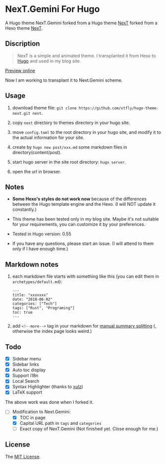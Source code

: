 # NexT.Gemini For Hugo

A Hugo theme NexT.Gemini forked from a Hugo theme [NexT](https://github.com/xtfly/hugo-theme-next) forked from a Hexo theme [NexT](https://github.com/iissnan/hexo-theme-next).

## Discription

> NexT is a simple and animated theme. I transplanted it from Hexo to [Hugo](https://gohugo.io/) and used in my blog site.

[Preview online](https://github-young.github.io/hugo-theme-next/)

Now I am working to transplant it to Next.Gemini scheme.

## Usage

1. download theme file: `` git clone https://github.com/xtfly/hugo-theme-next.git next ``.

2. copy `` next `` directory to themes directory in your hugo site.

3. move `` config.toml `` to the root directory in your hugo site, and modify it to the actual information for your site.

4. create by `` hugo new post/xxx.md `` some markdown files in directory(content/post).

5. start hugo server in the site root directory: `` hugo server ``.

6. open the url in browser.

## Notes

- **Some Hexo's styles do not work now** because of the differences between the Hugo template engine and the Hexo. (I will NOT update it constantly.)

- This theme has been tested only in my blog site. Maybe it's not suitable for your requirements, you can customize it by your preferences.

- Tested in Hugo version: 0.55

- If you have any questions, please start an issue. (I will attend to them only if I have enough time.)

## Markdown notes

1. each markdown file starts with something like this (you can edit them in `` archetypes/default.md ``):

    ```
    ---
    title: "xxxxxxx"
    date: "2018-06-02"
    categories: ["Tech"]
    tags: ["Rust", "Programing"]
    toc: true
    ---
    ```

1. add `` <!--more--> `` tag in your markdown for [manual summary splitting](https://gohugo.io/content-management/summaries/#user-defined-manual-summary-splitting) (, otherwise the index page looks weird.)


## Todo

- [x] Sidebar menu
- [x] Sidebar links
- [x] Auto toc display
- [x] Support i18n
- [x] Local Search
- [x] Syntax Highlighter (thanks to [xulz](https://github.com/xtfly/hugo-theme-next/pull/6))
- [x] LaTeX support

The above work was done when I forked it.

- [ ] Modification to Next.Gemini: 
   - [x] TOC in page
   - [x] Capital URL path in `` tags `` and `` categories ``
   - [ ] Exact copy of NexT.Gemini (Not finished yet. Close enough for me.)

## License
The [MIT License](LICENSE).
